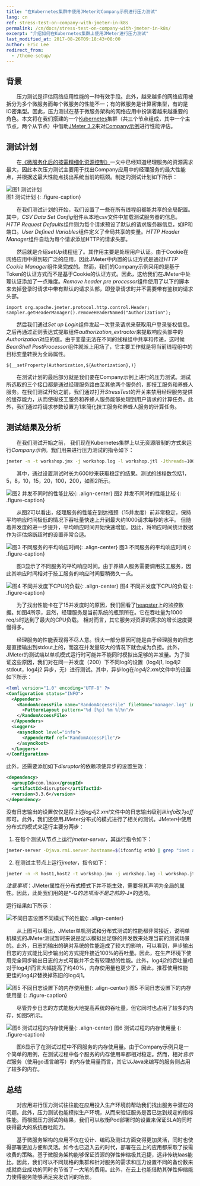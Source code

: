 ```yaml
---
title: "在Kubernetes集群中使用JMeter对Company示例进行压力测试"
lang: cn
ref: stress-test-on-company-with-jmeter-in-k8s
permalink: /cn/docs/stress-test-on-company-with-jmeter-in-k8s/
excerpt: "介绍如何在Kubernetes集群上使用JMeter进行压力测试"
last_modified_at: 2017-08-26T09:18:43+08:00
author: Eric Lee
redirect_from:
  - /theme-setup/
---
```


## 背景

　　压力测试是评估网络应用性能的一种有效手段。此外，越来越多的网络应用被拆分为多个微服务而每个微服务的性能不一；有的微服务是计算密集型，有的是IO密集型。因此，压力测试在基于微服务架构的网络应用中扮演着越来越重要的角色。本文将在我们搭建的一个[Kubernetes](https://kubernetes.io/)集群（共三个节点组成，其中一个主节点，两个从节点）中借助[JMeter 3.2](https://www.google.com.hk/url?sa=t&rct=j&q=&esrc=s&source=web&cd=1&ved=0ahUKEwiv9rjg7u_VAhUkxoMKHfoYDaYQFggvMAA&url=http%3A%2F%2Fjmeter.apache.org%2F&usg=AFQjCNHIHCOA-F9LnhaAn_STCWyPPgOpdw)来对[Company示例](https://github.com/ServiceComb/ServiceComb-Company-WorkShop)进行性能评估。

## 测试计划

　　在[《微服务化后的按需精细化资源控制》](http://servicecomb.io/cn/docs/autoscale-on-company/)一文中已经知道经理服务的资源需求最大，因此本次压力测试主要用于找出Company应用中的经理服务的最大性能点，并根据这最大性能点找出系统当前的瓶颈。制定的测试计划如下所示：

![图1 测试计划](/assets/images/company_test_plan.png)  
图1 测试计划
{: .figure-caption}

　　在我们测试计划的开始，我们设置了一些在所有线程组都能共享的全局配置。其中，*CSV Data Set Config*组件从本地csv文件中加载测试服务器的信息。*HTTP Request Defaults*组件则为每个请求预设了默认的请求服务器信息，如IP和端口。*User Defined Variables*组件定义了全局共享的变量。*HTTP Header Manager*组件自动为每个请求添加HTTP的请求头部。

　　然后就是介绍*setUp*线程组了。其作用主要是处理用户认证。由于Cookie在网络应用中得到较广泛的应用，因此JMeter中内置的认证方式是通过*HTTP Cookie Manager*组件来完成的。然而，我们的Company示例采用的是基于Token的认证方式而不是基于Cookie的认证方式。因此，这给我们在JMeter中处理认证添加了一点难度。*Remove header pre processor*组件使用了以下的脚本来去掉登录时请求中带有默认的请求头部，即登录请求时并不需要带有鉴权的请求头部。
```shell
import org.apache.jmeter.protocol.http.control.Header;
sampler.getHeaderManager().removeHeaderNamed("Authorization");
```
　　然后我们通过*Set up Login*组件发起一次登录请求来获取用户登录鉴权信息。之后再通过正则表达式提取组件*authorization\_extractor*来提取响应头部中的*Authorization*对应的值。由于变量无法在不同的线程组中共享和传递，这时候*BeanShell PostProcessor*组件就派上用场了，它主要工作就是将当前线程组中的目标变量转换为全局属性。
```shell
${__setProperty(Authorization,${Authorization},)}
```
　　在测试计划的最后部分就是我们要在Company示例上进行的压力测试。测试所选取的三个接口都是通过经理服务路由至其他两个服务的，即技工服务和养蜂人服务。在我们测试开始之前，我们通过打开*StressTest*的开关来禁用经理服务提供的缓存能力，从而使得技工服务和养蜂人服务能够处理到用户请求的计算任务。此外，我们通过将请求参数设置为1来简化技工服务和养蜂人服务的计算任务。

## 测试结果及分析
　　在我们测试开始之前， 我们现在Kubernetes集群上以无资源限制的方式来运行*Company示例*。我们用来进行压力测试的指令如下：
```bash
jmeter -n -t workshop.jmx -j workshop.log -l workshop.jtl -Jthreads=100 -Jduration=600
```
　　其中，通过设置测试时长为600秒来获取稳定的结果。测试的线程数包括1，5，8，10，15，20，100，200，如图2所示。

![图2 并发不同时的性能比较](/assets/images/company_concurrency_performance.png){: .align-center}
图2 并发不同时的性能比较
{: .figure-caption}

　　从图2可以看出，经理服务的性能在到达瓶颈（15并发度）前非常稳定，保持平均响应时间极低的情况下吞吐量快速上升到最大约1000请求每秒的水平。 但随着并发度的进一步提升，平均响应时间开始快速增加。因此，将响应时间统计数据作为评估熔断超时的设置非常合适。

![图3 不同服务的平均响应时间](/assets/images/company_response_time.png){: .align-center}
图3 不同服务的平均响应时间
{: .figure-caption}

　　图3显示了不同服务的平均响应时间。由于养蜂人服务需要调用技工服务，因此其响应时间相对于技工服务的响应时间要稍微久一点。

![图4 不同并发度下CPU的负载](/assets/images/company_cpu_load.png){: .align-center}
图4 不同并发度下CPU的负载
{: .figure-caption}

　　为了找出性能卡在了15并发度时的原因，我们回看了[heapster](https://github.com/kubernetes/heapster)上的监控数据。如图4所示，显然，经理服务是当前系统的瓶颈所在。它在吞吐量为1000 req/s时达到了最大的CPU负载。 相对而言，其它服务对资源的需求的增长速度要慢得多。

　　经理服务的性能表现得不尽人意。很大一部分原因可能是由于经理服务的日志是直接输出到stdout上的，而这在并发量较大的情况下就会成为负担。此外，JMeter的测试端以单机模式运行时可能并不能同时模拟出足够的并发量。为了验证这些原因，我们对在同一并发度（200）下不同log的设置（log4j1, log4j2 stdout，log4j2 异步，无）进行测试。其中，异步log在*log4j2.xml*文件中的设置如下所示：

```xml
<?xml version="1.0" encoding="UTF-8" ?>
<Configuration status="INFO">
  <Appenders>
    <RandomAccessFile name="RandomAccessFile" fileName="manager.log" immediateFlush="false" append="false">
      <PatternLayout pattern="%d [%p] %m %l%n"/>
    </RandomAccessFile>
  </Appenders>
  <Loggers>
    <asyncRoot level="info">
      <AppenderRef ref="RandomAccessFile"/>
    </asyncRoot>
  </Loggers>
</Configuration>
```
此外，还需要添加如下*disruptor*的依赖项使异步的设置生效：

```xml
<dependency>
  <groupId>com.lmax</groupId>
  <artifactId>disruptor</artifactId>
  <version>3.3.6</version>
</dependency>
```
没有日志输出的设置仅仅是将上述*log4j2.xml*文件中的日志输出级别从*info*改为*off*即可。此外，我们还使用JMeter分布式的模式进行了相关的测试。JMeter中使用分布式的模式来运行主要分两步：

1. 在每个测试从节点上运行*jmeter-server*，其运行指令如下：
```bash
jmeter-server -Djava.rmi.server.hostname=$(ifconfig eth0 | grep "inet addr" | awk '{print $2}' | cut -d ":" -f2)
```
2. 在测试主节点上运行*jmeter*，指令如下：
```bash
jmeter -n -R host1,host2 -t workshop.jmx -j workshop.log -l workshop.jtl -Gmin=1 -Gmax=2 -Gthreads=200 -Gduration=600
```
*注意事项*：JMeter属性在分布式模式下并不能生效，需要将其声明为全局的属性。因此，此处我们用的是*-G*的选项而不是之前的*-J*的选项。  

运行结果如下所示：

![不同日志设置不同模式下的性能](/assets/images/company_log_and_jmeter.png){: .align-center}

　　从上图可以看出，JMeter单机测试和分布式测试的性能都非常接近，说明单机模式的JMeter测试暂时来说是足以模拟出足够的并发数来处理当前的测试场景的。此外，日志的输出的确对系统的性能造成了较大的影响，可以看到，异步输出日志的方式能比同步输出的方式提升接近100%的吞吐量。因此，在生产环境下使用完全同步输出日志的方式可能并不会有较理想的性能。此外，log4j2的吞吐量相对于log4j1而言大幅提高了约40%，内存使用量也更少了，因此，推荐使用性能更佳的log4j2替换掉陈旧的log4j1。

![图5 不同日志设置下的内存使用量](/assets/images/company_different_log_memory_usage.png){: .align-center}
图5 不同日志设置下的内存使用量
{: .figure-caption}

　　尽管异步日志的方式能极大地提高系统的吞吐量，但它同时也占用了较多的内存，如图5所示。

![图6 测试过程的内存使用量](/assets/images/company_memory_used.png){: .align-center}
图6 测试过程的内存使用量
{: .figure-caption}

　　图6显示了在测试过程中不同服务的内存使用量。由于Company示例只是一个简单的用例，在测试过程中各个服务的内存使用率都相对稳定。然而，相对*告示栏*服务（使用go语言编写）的内存使用量而言，其它以Java来编写的服务则占用了较多的内存。

## 总结

　　对应用进行压力测试往往能在应用投入生产环境前帮助我们找出服务中潜在的问题。此外，压力测试也能模拟生产环境，从而来验证服务是否已达到规定的指标性能。而根据压力测试的结果，我们可以权衡Pod部署时的设置来保证SLA的同时获得最大的系统吞吐能力。

　　基于微服务架构的应用不仅在设计、编码及测试方面变得更加灵活，同时也使得部署更加方便和灵活。如今也已迈入云的时代，部署在云上的应用都采取了按需收费的策略。基于微服务架构能够保证资源的弹性伸缩极其迅捷，远非传统Iaas能比。因此，我们可以不同规格的集群和针对服务的需求和压力设置不同的备份数来成就商业成功的同时也节省了一大笔的费用。此外，在云上也能借助其弹性伸缩能力使得服务能够满足突发访问的场景。
